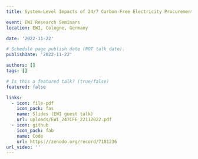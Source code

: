 ```yaml
---
title: System-Level Impacts of 24/7 Carbon-Free Electricity Procurement in Europe

event: EWI Research Seminars
location: EWI, Cologne, Germany

date: '2022-11-22'

# Schedule page publish date (NOT talk date).
publishDate: '2022-11-22'

authors: []
tags: []

# Is this a featured talk? (true/false)
featured: false

links:
  - icon: file-pdf
    icon_pack: fas
    name: Slides (EWI guest talk)
    url: uploads/EWI_247CFE_22112022.pdf
  - icon: github
    icon_pack: fab
    name: Code
    url: https://zenodo.org/record/7181236
url_video: ''
---
```

